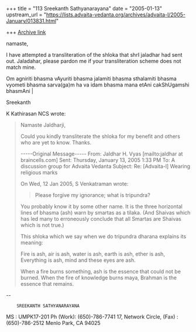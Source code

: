+++
title = "113 Sreekanth Sathyanarayana"
date = "2005-01-13"
upstream_url = "https://lists.advaita-vedanta.org/archives/advaita-l/2005-January/013831.html"

+++
[Archive link](https://lists.advaita-vedanta.org/archives/advaita-l/2005-January/013831.html)

namaste,

I have attempted a transliteration of the shloka that shrI jaladhar had
sent out. Jaladahar, please pardon me if your transliteration scheme
does not match mine.

Om agniriti bhasma vAyuriti bhasma jalamiti bhasma sthalamiti bhasma
vyometi bhasma sarva(ga)m ha va idam bhasma mana etAni cakShUgamshi
bhasmAni |

Sreekanth

K Kathirasan NCS wrote:
> Namaste Jaldharji,
> 
> Could you kindly transliterate the shloka for my benefit and others who are
> yet to know. Thanks. 
> 
> -----Original Message-----
> From: Jaldhar H. Vyas [mailto:jaldhar at braincells.com] 
> Sent: Thursday, January 13, 2005 1:33 PM
> To: A discussion group for Advaita Vedanta
> Subject: Re: [Advaita-l] Wearing religious marks
> 
> 
> On Wed, 12 Jan 2005, S Venkatraman wrote:
> 
> 
>>Please forgive my ignorance; what is tripundra?
>>
> 
> 
> You probably know it by some other name.  It is the three horizontal lines
> of bhasma (ash) warn by smartas as a tilaka.  (And Shaivas which has led
> many to erroneously conclude that all Smartas are Shaivas which is not
> true.)
> 
> This shloka which we say when we do tripundra dharana explains its meaning:
> 
> Fire is ash, air is ash, water is ash, earth is ash, ether is ash,
> Everything is ash, mind and these eyes are ash.
> 
> When a fire burns something, ash is the essence that could not be burned.
> When the fire of knowledge burns maya, Brahman is the essence that remains.
> 

-- 

		SREEKANTH SATHYANARAYANA
MS : UMPK17-201 			Ph (Work): (650)-786-7741
17, Network Circle,			   (Fax) : (650)-786-2512
Menlo Park, CA 94025



